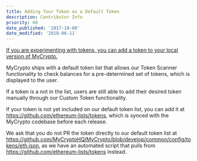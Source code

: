 ```yaml
---
title: Adding Your Token as a Default Token
description: Contributor Info
priority: 60
date_published: '2017-10-08'
date_modified: '2018-06-11'
---
```


[If you are experimenting with tokens, you can add a token to your local version of MyCrypto.](https://support.mycrypto.com/tokens/adding-new-token-and-sending-custom-tokens.html)

MyCrypto ships with a default token list that allows our Token Scanner functionality to check balances for a pre-determined set of tokens, which is displayed to the user.

If a token is a not in the list, users are still able to add their desired token manually through our Custom Token functionality.

If your token is not yet included on our default token list, you can add it at <https://github.com/ethereum-lists/tokens>, which is synced with the MyCrypto codebase before each release.

We ask that you do not PR the token directly to our default token list at <https://github.com/MyCryptoHQ/MyCrypto/blob/develop/common/config/tokens/eth.json>, as we have an automated script that pulls from <https://github.com/ethereum-lists/tokens> instead.
